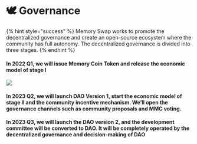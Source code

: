 # 🕊 Governance

{% hint style="success" %}
Memory Swap works to promote the decentralized governance and create an open-source ecosystem where the community has full autonomy. The decentralized governance is divided into three stages.
{% endhint %}

#### In 2022 Q1, we will issue Memory Coin Token and release the economic model of stage I

![](https://images.unsplash.com/photo-1649018891078-5470ae886b6a?crop=entropy\&cs=srgb\&fm=jpg\&ixid=MnwxOTcwMjR8MHwxfHJhbmRvbXx8fHx8fHx8fDE2NTE1OTU1MjU\&ixlib=rb-1.2.1\&q=85)

#### In 2023 Q2, we will launch DAO Version 1, start the economic model of stage II and the community incentive mechanism. We’ll open the governance channels such as community proposals and MMC voting.

&#x20;

#### In 2023 Q3, we will launch the DAO version 2, and the development committee will be converted to DAO. It will be completely operated by the decentralized governance and decision-making of DAO
